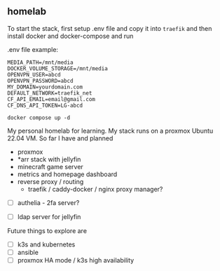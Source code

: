 ## homelab


To start the stack, first setup .env file and copy it into `traefik` and then install docker and docker-compose and run

.env file example:
```
MEDIA_PATH=/mnt/media
DOCKER_VOLUME_STORAGE=/mnt/media
OPENVPN_USER=abcd
OPENVPN_PASSWORD=abcd
MY_DOMAIN=yourdomain.com
DEFAULT_NETWORK=traefik_net
CF_API_EMAIL=email@gmail.com
CF_DNS_API_TOKEN=LG-abcd
```

```
docker compose up -d
```

My personal homelab for learning. My stack runs on a proxmox Ubuntu 22.04 VM. So far I have and planned
- proxmox 
- *arr stack with jellyfin
- minecraft game server
- metrics and homepage dashboard
- reverse proxy / routing
  - traefik / caddy-docker / nginx proxy manager?
- [ ] authelia - 2fa server?
- [ ] ldap server for jellyfin
 

Future things to explore are
- [ ] k3s and kubernetes
- [ ] ansible
- [ ] proxmox HA mode / k3s high availability